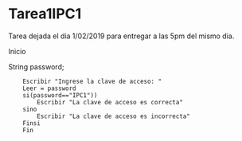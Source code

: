 # Tarea1IPC1
Tarea dejada el dia 1/02/2019 para entregar a las 5pm del mismo dia.

Inicio

String password;
    
    
        Escribir "Ingrese la clave de acceso: "
        Leer = password
        si(password=="IPC1"))
            Escribir "La clave de acceso es correcta"
        sino 
            Escribir "La clave de acceso es incorrecta"
        Finsi
        Fin
